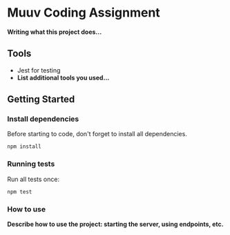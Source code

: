 # Muuv Coding Assignment

__Writing what this project does...__

## Tools
- Jest for testing
- __List additional tools you used...__

## Getting Started

### Install dependencies

Before starting to code, don't forget to install all dependencies.

```shell
npm install
```

### Running tests

Run all tests once:

```shell
npm test
```

### How to use

__Describe how to use the project: starting the server, using endpoints, etc.__
